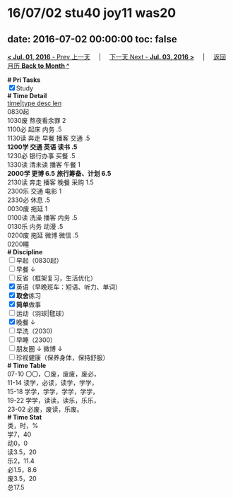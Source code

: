 # 16/07/02 stu40 joy11 was20

date: 2016-07-02 00:00:00
toc: false
---
[**< Jul. 01, 2016** - Prev 上一天](/lifelogs/2016/07/d01.html) &nbsp; &nbsp; | &nbsp; &nbsp; [下一天 Next - **Jul. 03, 2016 >**](/lifelogs/2016/07/d03.html) &nbsp; &nbsp; |  &nbsp; &nbsp; [返回月历 **Back to Month ^**](/lifelogs/2016/07/index.html)
<br/><div><b># Pri Tasks</b></div><div><input checked="true" type="checkbox"/>Study</div><div><b># Time Detail</b></div><div><u>time|type desc len</u></div><div>0830起</div><div>1030废 熬夜看余罪 2</div><div>1100必 起床 内务 .5</div><div>1130读 奔走 早餐 播客 交通 .5</div><div><b>1200学 交通 英语 读书 .5</b></div><div>1230必 银行办事 买餐 .5</div><div>1330读 清未读 播客 午餐 1</div><div><b>2000学 更博 6.5</b> <b>旅行筹备、计划 6.5</b></div><div>2130读 奔走 播客 晚餐 采购 1.5</div><div>2300乐 交通 电影 1</div><div>2330必 休息 .5</div><div>0030废 拖延 1</div><div>0100读 洗澡 播客 内务 .5</div><div>0130乐 内务 动漫 .5</div><div>0200废 拖延 微博 微信 .5</div><div>0200睡</div><div><b># Discipline</b></div><div><input type="checkbox"/>早起（0830起）</div><div><input type="checkbox"/>早餐 ↓</div><div><input type="checkbox"/>反省（框架复习，生活优化）</div><div><input checked="true" type="checkbox"/>英语（早晚班车：短语、听力、单词）</div><div><input checked="true" type="checkbox"/><b>取舍</b>练习</div><div><input checked="true" type="checkbox"/><b>简单</b>做事</div><div><input type="checkbox"/>运动（羽球|毽球）</div><div><input checked="true" type="checkbox"/>晚餐 ↓</div><div><input type="checkbox"/>早洗（2030)</div><div><input type="checkbox"/>早睡（2300）</div><div><input type="checkbox"/>朋友圈 ↓ 微博 ↓</div><div><input type="checkbox"/>珍视健康（保养身体，保持舒服）</div><div><b># Time Table</b></div><div>07-10 〇〇，〇废，废废，废必，</div><div>11-14 读学，必读，读学，学学，</div><div>15-18 学学，学学，学学，学学，</div><div>19-22 学学，读读，读乐，乐乐，</div><div>23-02 必废，废读，乐废。</div><div><b># Time Stat</b></div><div>类，时，%</div><div>学7，40</div><div>动0，0</div><div>读3.5，20</div><div>乐2，11.4</div><div>必1.5，8.6</div><div>废3.5，20</div><div>总17.5</div>

